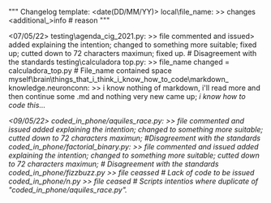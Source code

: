 """
Changelog template:
	<date(DD/MM/YY)>
		local\file_name:
			>> changes
				<additional_>info
                    # reason
"""

<07/05/22>
	testing\agenda_cig_2021.py:
		>> file commented and issued>
            <recent comment> added explaining the intention;
			<variable names> changed to something more suitable;
            <indexing> fixed up;
            <lines lenth> cutted down to 72 characters maximun;
            <import> fixed up.
                # Disagreement with the standards
    testing\calculadora top.py:
        >> file_name changed
            <new file_name> = calculadora_top.py
                # File_name contained space
    myself\brain\things_that_i_think_i_know_how_to_code\markdown_     \
    knowledge.neuronconn:
        >> i know nothing of markdown, i'll read more and then continue
            <Researched> some .md and nothing very new came up;
            <i think> i know how to code this...

<09/05/22>
    coded_in_phone/aquiles_race.py:
        >> file commented and issued
            <recent comment> added explaining the intention;
            <variable names> changed to something more suitable;
            <lines lenth> cutted down to 72 characters maximun;
                #Disagreement with the standards
    coded_in_phone/factorial_binary.py:
        >> file commented and issued
            <recent comment> added explaining the intention;
            <variable names> changed to something more suitable;
            <lines lenth> cutted down to 72 characters maximun;
                # Disagreement with the standards
    coded_in_phone/fizzbuzz.py
        >> file ceassed
                # Lack of code to be issued
    coded_in_phone/n.py
        >> file ceased
                # Scripts intentios where duplicate of                \
                "coded_in_phone/aquiles_race.py".
    
